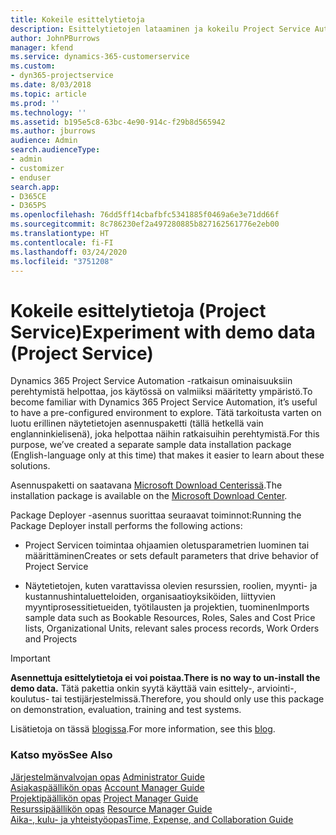 ```yaml
---
title: Kokeile esittelytietoja
description: Esittelytietojen lataaminen ja kokeilu Project Service Automationissa.
author: JohnPBurrows
manager: kfend
ms.service: dynamics-365-customerservice
ms.custom:
- dyn365-projectservice
ms.date: 8/03/2018
ms.topic: article
ms.prod: ''
ms.technology: ''
ms.assetid: b195e5c8-63bc-4e90-914c-f29b8d565942
ms.author: jburrows
audience: Admin
search.audienceType:
- admin
- customizer
- enduser
search.app:
- D365CE
- D365PS
ms.openlocfilehash: 76dd5ff14cbafbfc5341885f0469a6e3e71dd66f
ms.sourcegitcommit: 8c786230ef2a497280885b827162561776e2eb00
ms.translationtype: HT
ms.contentlocale: fi-FI
ms.lasthandoff: 03/24/2020
ms.locfileid: "3751208"
---
```

# <a name="experiment-with-demo-data-project-service"></a><span data-ttu-id="37f64-103">Kokeile esittelytietoja (Project Service)</span><span class="sxs-lookup"><span data-stu-id="37f64-103">Experiment with demo data (Project Service)</span></span>

<span data-ttu-id="37f64-104">Dynamics 365 Project Service Automation -ratkaisun ominaisuuksiin perehtymistä helpottaa, jos käytössä on valmiiksi määritetty ympäristö.</span><span class="sxs-lookup"><span data-stu-id="37f64-104">To become familiar with Dynamics 365 Project Service Automation, it’s useful to have a pre-configured environment to explore.</span></span> <span data-ttu-id="37f64-105">Tätä tarkoitusta varten on luotu erillinen näytetietojen asennuspaketti (tällä hetkellä vain englanninkielisenä), joka helpottaa näihin ratkaisuihin perehtymistä.</span><span class="sxs-lookup"><span data-stu-id="37f64-105">For this purpose, we’ve created a separate sample data installation package (English-language only at this time) that makes it easier to learn about these solutions.</span></span> 

<span data-ttu-id="37f64-106">Asennuspaketti on saatavana [Microsoft Download Centerissä](https://go.microsoft.com/fwlink/?linkid=859966).</span><span class="sxs-lookup"><span data-stu-id="37f64-106">The installation package is available on the [Microsoft Download Center](https://go.microsoft.com/fwlink/?linkid=859966).</span></span>  

<span data-ttu-id="37f64-107">Package Deployer -asennus suorittaa seuraavat toiminnot:</span><span class="sxs-lookup"><span data-stu-id="37f64-107">Running the Package Deployer install performs the following actions:</span></span> 
  
-   <span data-ttu-id="37f64-108">Project Servicen toimintaa ohjaamien oletusparametrien luominen tai määrittäminen</span><span class="sxs-lookup"><span data-stu-id="37f64-108">Creates or sets default parameters that drive behavior of Project Service</span></span>  
  
-   <span data-ttu-id="37f64-109">Näytetietojen, kuten varattavissa olevien resurssien, roolien, myynti- ja kustannushintaluetteloiden, organisaatioyksiköiden, liittyvien myyntiprosessitietueiden, työtilausten ja projektien, tuominen</span><span class="sxs-lookup"><span data-stu-id="37f64-109">Imports sample data such as Bookable Resources, Roles, Sales and Cost Price lists, Organizational Units, relevant sales process records, Work Orders and Projects</span></span>    
  
> [!IMPORTANT]
> <span data-ttu-id="37f64-110">**Asennettuja esittelytietoja ei voi poistaa.**</span><span class="sxs-lookup"><span data-stu-id="37f64-110">**There is no way to un-install the demo data.**</span></span> <span data-ttu-id="37f64-111">Tätä pakettia onkin syytä käyttää vain esittely-, arviointi-, koulutus- tai testijärjestelmissä.</span><span class="sxs-lookup"><span data-stu-id="37f64-111">Therefore, you should only use this package on demonstration, evaluation, training and test systems.</span></span>

<span data-ttu-id="37f64-112">Lisätietoja on tässä [blogissa](https://blogs.msdn.microsoft.com/crm/2017/10/24/microsoft-dynamics-365-for-field-service-and-project-service-automation-sample-data).</span><span class="sxs-lookup"><span data-stu-id="37f64-112">For more information, see this [blog](https://blogs.msdn.microsoft.com/crm/2017/10/24/microsoft-dynamics-365-for-field-service-and-project-service-automation-sample-data).</span></span>





  
### <a name="see-also"></a><span data-ttu-id="37f64-113">Katso myös</span><span class="sxs-lookup"><span data-stu-id="37f64-113">See Also</span></span>  
 <span data-ttu-id="37f64-114">[Järjestelmänvalvojan opas](../project-service/admin-guide.md) </span><span class="sxs-lookup"><span data-stu-id="37f64-114">[Administrator Guide](../project-service/admin-guide.md) </span></span>  
 <span data-ttu-id="37f64-115">[Asiakaspäällikön opas](../project-service/account-manager-guide.md) </span><span class="sxs-lookup"><span data-stu-id="37f64-115">[Account Manager Guide](../project-service/account-manager-guide.md) </span></span>  
 <span data-ttu-id="37f64-116">[Projektipäällikön opas](../project-service/project-manager-guide.md) </span><span class="sxs-lookup"><span data-stu-id="37f64-116">[Project Manager Guide](../project-service/project-manager-guide.md) </span></span>  
 <span data-ttu-id="37f64-117">[Resurssipäällikön opas](../project-service/resource-manager-guide.md) </span><span class="sxs-lookup"><span data-stu-id="37f64-117">[Resource Manager Guide](../project-service/resource-manager-guide.md) </span></span>  
 [<span data-ttu-id="37f64-118">Aika-, kulu- ja yhteistyöopas</span><span class="sxs-lookup"><span data-stu-id="37f64-118">Time, Expense, and Collaboration Guide</span></span>](../project-service/time-expense-collaboration-guide.md)
